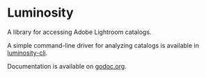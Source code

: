 # Luminosity

A library for accessing Adobe Lightroom catalogs.

A simple command-line driver for analyzing catalogs is available in
[luminosity-cli](https://github.com/aalpern/luminosity-cli).

Documentation is available on
[godoc.org](https://godoc.org/github.com/aalpern/luminosity).
